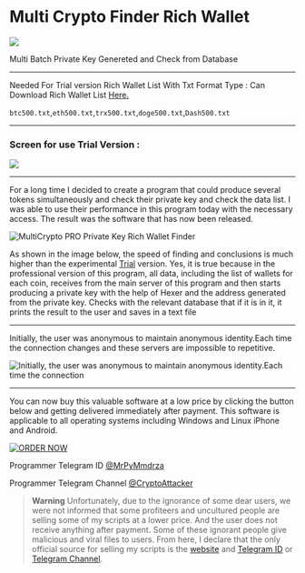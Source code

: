 # Multi Crypto Finder Rich Wallet

![](https://raw.githubusercontent.com/Pymmdrza/MultiCryptoFinderRich/mainx/multiCrypto-1.png)

Multi Batch Private Key Genereted and Check from Database

-----

Needed For Trial version Rich Wallet List With Txt Format Type : Can Download Rich Wallet List [Here.](https://github.com/Pymmdrza/Rich-Address-Wallet) 

`btc500.txt`,`eth500.txt`,`trx500.txt`,`doge500.txt`,`Dash500.txt`


----
### Screen for use Trial Version :

![](https://raw.githubusercontent.com/Pymmdrza/MultiCryptoFinderRich/mainx/CaptureMultiCryptoTrial.JPG)

----

For a long time I decided to create a program that could produce several tokens simultaneously and check their private key and check the data list. I was able to use their performance in this program today with the necessary access. The result was the software that has now been released.


![MultiCrypto PRO Private Key Rich Wallet Finder](https://mmdrza.com/wp-content/uploads/2022/04/MultiPro.gif)

As shown in the image below, the speed of finding and conclusions is much higher than the experimental [Trial](https://github.com/Pymmdrza/MultiCryptoFinderRich) version. Yes, it is true because in the professional version of this program, all data, including the list of wallets for each coin, receives from the main server of this program and then starts producing a private key with the help of Hexer and the address generated from the private key. Checks with the relevant database that if it is in it, it prints the result to the user and saves in a text file

----

Initially, the user was anonymous to maintain anonymous identity.Each time the connection changes and these servers are impossible to repetitive.

![Initially, the user was anonymous to maintain anonymous identity.Each time the connection](https://mmdrza.com/wp-content/uploads/2022/04/Capturemultiprov.jpg)

---
You can now buy this valuable software at a low price by clicking the button below and getting delivered immediately after payment. This software is applicable to all operating systems including Windows and Linux iPhone and Android.

 [![ORDER NOW](https://mmdrza.com/wp-content/uploads/2022/04/order-1.png)](https://mmdrza.com/product/multi-crypto-private-key-wallet-finder/)

Programmer Telegram ID [@MrPyMmdrza](https://t.me/MrPyMmdrza)

Programmer Telegram Channel [@CryptoAttacker](https://t.me/CryptoAttacker)

> **Warning**
> Unfortunately, due to the ignorance of some dear users, we were not informed that some profiteers and uncultured people are selling some of my scripts at a lower price. And the user does not receive anything after payment. Some of these ignorant people give malicious and viral files to users. From here, I declare that the only official source for selling my scripts is the [website](https://mmdrza.com) and [Telegram ID](https://t.me/MrPyMmdrza) or [Telegram Channel](https://t.me/CryptoAttacker).
